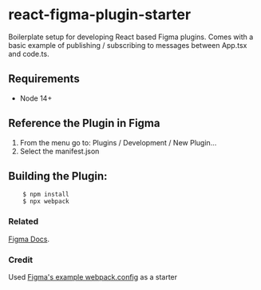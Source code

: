 # react-figma-plugin-starter

Boilerplate setup for developing React based Figma plugins. Comes with a basic example of publishing / subscribing to messages between App.tsx and code.ts.

## Requirements

- Node 14+

## Reference the Plugin in Figma

1. From the menu go to: Plugins / Development / New Plugin...
1. Select the manifest.json

## Building the Plugin:

```
    $ npm install
    $ npx webpack
```

### Related

[Figma Docs](https://www.figma.com/plugin-docs).

### Credit

Used [Figma's example webpack.config](https://github.com/figma/plugin-samples/tree/master/react) as a starter
